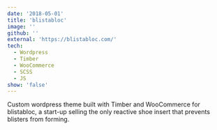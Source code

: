 ```yaml
---
date: '2018-05-01'
title: 'blistabloc'
image: ''
github: ''
external: 'https://blistabloc.com/'
tech:
  - Wordpress
  - Timber
  - WooCommerce
  - SCSS
  - JS
show: 'false'
---
```


Custom wordpress theme built with Timber and WooCommerce for blistabloc, a start-up selling the only reactive shoe insert that prevents blisters from forming.
